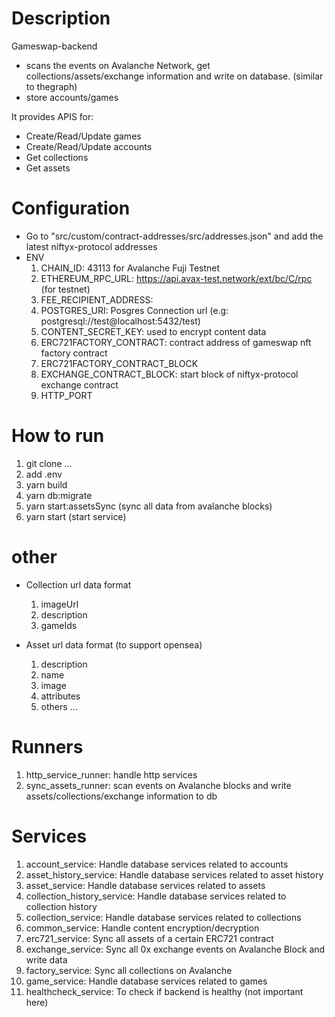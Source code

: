 # Description

Gameswap-backend

- scans the events on Avalanche Network, get collections/assets/exchange information and write on database. (similar to thegraph)
- store accounts/games

It provides APIS for:

- Create/Read/Update games
- Create/Read/Update accounts
- Get collections
- Get assets

# Configuration

- Go to "src/custom/contract-addresses/src/addresses.json" and add the latest niftyx-protocol addresses
- ENV
  1. CHAIN_ID: 43113 for Avalanche Fuji Testnet
  2. ETHEREUM_RPC_URL: https://api.avax-test.network/ext/bc/C/rpc (for testnet)
  3. FEE_RECIPIENT_ADDRESS:
  4. POSTGRES_URI: Posgres Connection url (e.g: postgresql://test@localhost:5432/test)
  5. CONTENT_SECRET_KEY: used to encrypt content data
  6. ERC721FACTORY_CONTRACT: contract address of gameswap nft factory contract
  7. ERC721FACTORY_CONTRACT_BLOCK
  8. EXCHANGE_CONTRACT_BLOCK: start block of niftyx-protocol exchange contract
  9. HTTP_PORT

# How to run

1. git clone ...
2. add .env
3. yarn build
4. yarn db:migrate
5. yarn start:assetsSync (sync all data from avalanche blocks)
6. yarn start (start service)

# other

- Collection url data format

  1. imageUrl
  2. description
  3. gameIds

- Asset url data format (to support opensea)
  1. description
  2. name
  3. image
  4. attributes
  5. others ...

# Runners

1. http_service_runner: handle http services
2. sync_assets_runner: scan events on Avalanche blocks and write assets/collections/exchange information to db

# Services

1. account_service: Handle database services related to accounts
2. asset_history_service: Handle database services related to asset history
3. asset_service: Handle database services related to assets
4. collection_history_service: Handle database services related to collection history
5. collection_service: Handle database services related to collections
6. common_service: Handle content encryption/decryption
7. erc721_service: Sync all assets of a certain ERC721 contract
8. exchange_service: Sync all 0x exchange events on Avalanche Block and write data
9. factory_service: Sync all collections on Avalanche
10. game_service: Handle database services related to games
11. healthcheck_service: To check if backend is healthy (not important here)

